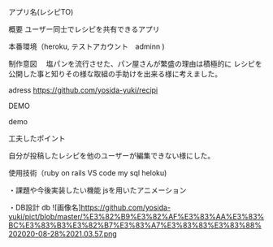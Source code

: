 アプリ名(レシピTO)

概要 ユーザー同士でレシピを共有できるアプリ

本番環境（heroku, テストアカウント　adminn )

制作意図 　塩パンを流行させた、パン屋さんが繁盛の理由は積極的に レシピを公開した事と知りその様な取組の手助けを出来る様に考えました。

adress https://github.com/yosida-yuki/recipi

DEMO

demo

工夫したポイント

自分が投稿したレシピを他のユーザーが編集できない様にした。

使用技術（ruby on rails VS code my sql heloku)

・課題や今後実装したい機能 jsを用いたアニメーション

・DB設計 db
![画像名]https://github.com/yosida-yuki/pict/blob/master/%E3%82%B9%E3%82%AF%E3%83%AA%E3%83%BC%E3%83%B3%E3%82%B7%E3%83%A7%E3%83%83%E3%83%88%202020-08-28%2021.03.57.png
